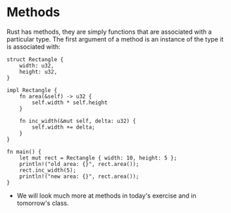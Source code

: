 # Methods

Rust has methods, they are simply functions that are associated with a particular type. The
first argument of a method is an instance of the type it is associated with:

```rust,editable
struct Rectangle {
    width: u32,
    height: u32,
}

impl Rectangle {
    fn area(&self) -> u32 {
        self.width * self.height
    }

    fn inc_width(&mut self, delta: u32) {
        self.width += delta;
    }
}

fn main() {
    let mut rect = Rectangle { width: 10, height: 5 };
    println!("old area: {}", rect.area());
    rect.inc_width(5);
    println!("new area: {}", rect.area());
}
```

* We will look much more at methods in today's exercise and in tomorrow's class.
